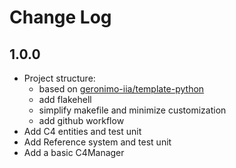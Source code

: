# Change Log

## 1.0.0

- Project structure:
    - based on [geronimo-iia/template-python](https://github.com/geronimo-iia/template-python)
    - add flakehell
    - simplify makefile and minimize customization
    - add github workflow
- Add C4 entities and test unit
- Add Reference system and test unit
- Add a basic C4Manager
